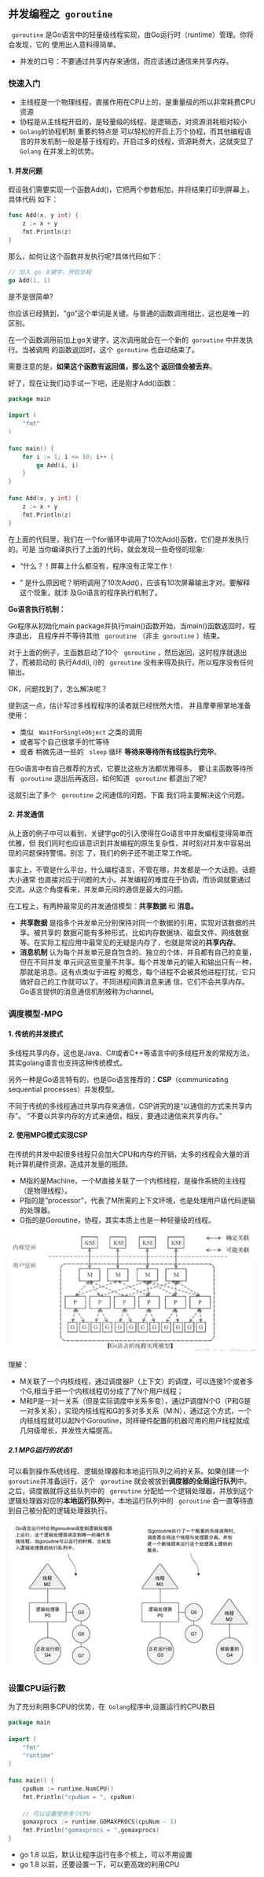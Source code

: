 ## 并发编程之` goroutine` 



` goroutine` 是Go语言中的轻量级线程实现，由Go运行时（runtime）管理。你将会发现，它的 使用出人意料得简单。 

- 并发的口号：不要通过共享内存来通信，而应该通过通信来共享内存。

### 快速入门

- 主线程是一个物理线程，直接作用在CPU上的，是重量级的所以非常耗费CPU资源
- 协程是从主线程开启的，是轻量级的线程，是逻辑态，对资源消耗相对较小
- `Golang`的协程机制 重要的特点是 可以轻松的开启上万个协程，而其他编程语言的并发机制一般是基于线程的，开启过多的线程，资源耗费大，这就突显了` Golang` 在并发上的优势。

#### 1. 并发问题

假设我们需要实现一个函数Add()，它把两个参数相加，并将结果打印到屏幕上，具体代码 如下：

```go
func Add(x, y int) {
	z := x + y
	fmt.Println(z)
}
```

那么，如何让这个函数并发执行呢?具体代码如下：

```go
// 加入 go 关键字，开启协程
go Add(1, 1) 
```

是不是很简单?  

你应该已经猜到，“go”这个单词是关键。与普通的函数调用相比，这也是唯一的区别。

在一个函数调用前加上go关键字，这次调用就会在一个新的` goroutine` 中并发执行。当被调用 的函数返回时，这个` goroutine` 也自动结束了。

需要注意的是，**如果这个函数有返回值，那么这个 返回值会被丢弃**。

好了，现在让我们动手试一下吧，还是刚才Add()函数：

```go
package main

import (
	"fmt"
)

func main() {
	for i := 1; i <= 10; i++ {
		go Add(i, i)
	}
}

func Add(x, y int) {
	z := x + y
	fmt.Println(z)
}
```

在上面的代码里，我们在一个for循环中调用了10次Add()函数，它们是并发执行的。可是 当你编译执行了上面的代码，就会发现一些奇怪的现象:

- “什么？！屏幕上什么都没有，程序没有正常工作！

- ” 是什么原因呢？明明调用了10次Add()，应该有10次屏幕输出才对。要解释这个现象，就涉 及Go语言的程序执行机制了。

**Go语言执行机制：** 

Go程序从初始化main package并执行main()函数开始，当main()函数返回时，程序退出， 且程序并不等待其他 ` goroutine` （非主` goroutine` ）结束。

对于上面的例子，主函数启动了10个 ` goroutine` ，然后返回，这时程序就退出了，而被启动的 执行Add(i, i)的 ` goroutine` 没有来得及执行，所以程序没有任何输出。 

OK，问题找到了，怎么解决呢？

提到这一点，估计写过多线程程序的读者就已经恍然大悟， 并且摩拳擦掌地准备使用：

- 类似 ` WaitForSingleObject` 之类的调用
- 或者写个自己很拿手的忙等待
- 或者 稍微先进一些的 ` sleep` 循环 **等待来等待所有线程执行完毕**。

在Go语言中有自己推荐的方式，它要比这些方法都优雅得多。 要让主函数等待所有 ` goroutine` 退出后再返回，如何知道 ` goroutine` 都退出了呢? 

这就引出了多个  ` goroutine` 之间通信的问题。下面 我们将主要解决这个问题。

#### 2. 并发通信

从上面的例子中可以看到，关键字go的引入使得在Go语言中并发编程变得简单而优雅，但 我们同时也应该意识到并发编程的原生复杂性，并时刻对并发中容易出现的问题保持警惕。别忘 了，我们的例子还不能正常工作呢。 

事实上，不管是什么平台，什么编程语言，不管在哪，并发都是一个大话题。话题大小通常 也直接对应于问题的大小。并发编程的难度在于协调，而协调就要通过交流。从这个角度看来，并发单元间的通信是最大的问题。

在工程上，有两种最常见的并发通信模型：**共享数据** 和 **消息。**

- **共享数据** 是指多个并发单元分别保持对同一个数据的引用，实现对该数据的共享。被共享的 数据可能有多种形式，比如内存数据块、磁盘文件、网络数据等。在实际工程应用中最常见的无疑是内存了，也就是常说的**共享内存**。 
- **消息机制** 认为每个并发单元是自包含的、独立的个体，并且都有自己的变量，但在不同并发 单元间这些变量不共享。每个并发单元的输入和输出只有一种，那就是消息。这有点类似于进程 的概念，每个进程不会被其他进程打扰，它只做好自己的工作就可以了。不同进程间靠消息来通 信，它们不会共享内存。Go语言提供的消息通信机制被称为channel。



### 调度模型-MPG

#### 1. 传统的并发模式

多线程共享内存，这也是Java、C#或者C++等语言中的多线程开发的常规方法，其实golang语言也支持这种传统模式。

另外一种是Go语言特有的，也是Go语言推荐的：**CSP**（communicating sequential processes）并发模型。

不同于传统的多线程通过共享内存来通信，CSP讲究的是“以通信的方式来共享内存”。 “不要以共享内存的方式来通信，相反，要通过通信来共享内存。”

#### 2. 使用MPG模式实现CSP

在传统的并发中起很多线程只会加大CPU和内存的开销，太多的线程会大量的消耗计算机硬件资源，造成并发量的瓶颈。

- M指的是Machine，一个M直接关联了一个内核线程，是操作系统的主线程（是物理线程）。
- P指的是”processor”，代表了M所需的上下文环境，也是处理用户级代码逻辑的处理器。
- G指的是Goroutine，协程，其实本质上也是一种轻量级的线程。

<img src="asserts/image-20211024232153604.png" alt="image-20211024232153604" style="zoom:67%;" /> 

理解：

- M关联了一个内核线程，通过调度器P（上下文）的调度，可以连接1个或者多个G,相当于把一个内核线程切分成了了N个用户线程；
- M和P是一对一关系（但是实际调度中关系多变），通过P调度N个G（P和G是一对多关系），实现内核线程和G的多对多关系（M:N），通过这个方式，一个内核线程就可以起N个Goroutine，同样硬件配置的机器可用的用户线程就成几何级增长，并发性大幅提高。

##### 2.1 MPG运行的状态1

可以看到操作系统线程、逻辑处理器和本地运行队列之间的关系。如果创建一个`  goroutine `并准备运行，这个 `  goroutine ` 就会被放到**调度器的全局运行队列**中。之后，调度器就将这些队列中的 `  goroutine ` 分配给一个逻辑处理器，并放到这个逻辑处理器对应的**本地运行队列**中，本地运行队列中的 `  goroutine ` 会一直等待直到自己被分配的逻辑处理器执行。

<img src="asserts/image-20211024233249839.png" alt="image-20211024233249839" style="zoom:67%;" />  

### 设置CPU运行数

为了充分利用多CPU的优势，在` Golang`程序中,设置运行的CPU数目

```go
package main

import (
	"fmt"
	"runtime"
)

func main() {
	cpuNum := runtime.NumCPU()
	fmt.Println("cpuNum = ", cpuNum)

	// 可以设置使用多个CPU
	gomaxprocs := runtime.GOMAXPROCS(cpuNum - 1)
	fmt.Println("gomaxprocs = ",gomaxprocs)
}
```

- go 1.8 以后，默认让程序运行在多个核上，可以不用设置
- go 1.8 以前，还要设置一下，可以更高效的利用CPU

